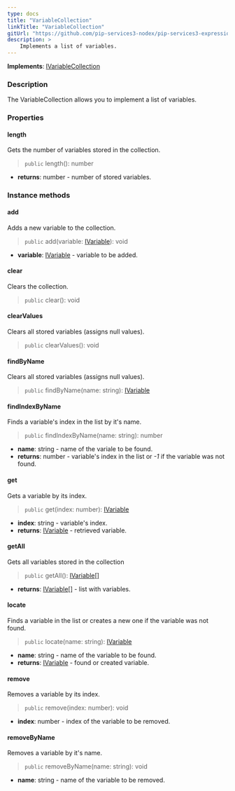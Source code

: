 ```yaml
---
type: docs
title: "VariableCollection"
linkTitle: "VariableCollection"
gitUrl: "https://github.com/pip-services3-nodex/pip-services3-expressions-nodex"
description: > 
    Implements a list of variables.
---
```


**Implements**: [IVariableCollection](../ivariableCollection)

### Description

The VariableCollection allows you to implement a list of variables.


### Properties

#### length
Gets the number of variables stored in the collection.
> `public` length(): number

- **returns**: number - number of stored variables.


### Instance methods

#### add
Adds a new variable to the collection.

> `public` add(variable: [IVariable](../ivariable)): void

- **variable**: [IVariable](../ivariable) - variable to be added.


#### clear
Clears the collection.

> `public` clear(): void


#### clearValues
Clears all stored variables (assigns null values).

> `public` clearValues(): void


#### findByName
Clears all stored variables (assigns null values).

> `public` findByName(name: string): [IVariable](../ivariable)


#### findIndexByName
Finds a variable's index in the list by it's name. 

> `public` findIndexByName(name: string): number

- **name**: string - name of the variale to be found.
- **returns**: number - variable's index in the list or *-1* if the variable was not found.


#### get
Gets a variable by its index.

> `public` get(index: number): [IVariable](../ivariable)

- **index**: string - variable's index.
- **returns**: [IVariable](../ivariable) - retrieved variable.

#### getAll
Gets all variables stored in the collection

> `public` getAll(): [IVariable[]](../ivariable)
- **returns**: [IVariable[]](../ivariable) - list with variables.

#### locate
Finds a variable in the list or creates a new one if the variable was not found.

> `public` locate(name: string): [IVariable](../ivariable)

- **name**: string - name of the variable to be found.
- **returns**: [IVariable](../ivariable) - found or created variable.

#### remove
Removes a variable by its index.

> `public` remove(index: number): void

- **index**: number - index of the variable to be removed.

#### removeByName
Removes a variable by it's name.

> `public` removeByName(name: string): void

- **name**: string - name of the variable to be removed.
